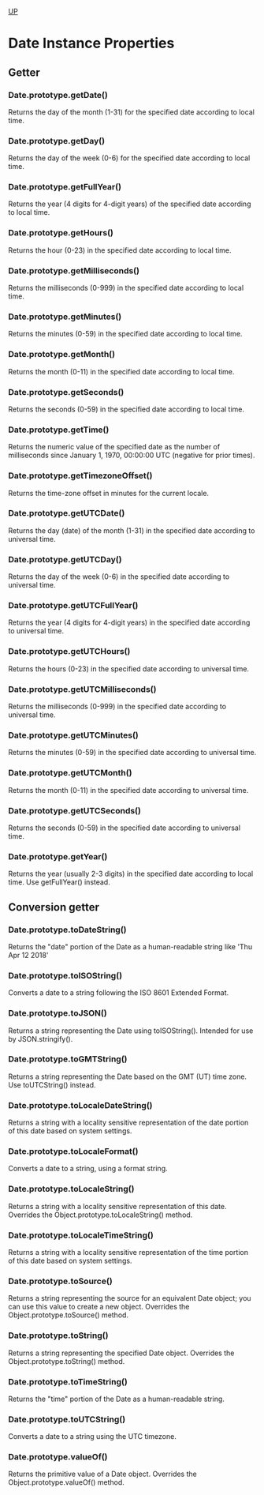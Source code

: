 [UP](./index.md)

# Date Instance Properties

## Getter

### Date.prototype.getDate()
Returns the day of the month (1-31) for the specified date according to local time.

### Date.prototype.getDay()
Returns the day of the week (0-6) for the specified date according to local time.

### Date.prototype.getFullYear()
Returns the year (4 digits for 4-digit years) of the specified date according to local time.

### Date.prototype.getHours()
Returns the hour (0-23) in the specified date according to local time.

### Date.prototype.getMilliseconds()
Returns the milliseconds (0-999) in the specified date according to local time.

### Date.prototype.getMinutes()
Returns the minutes (0-59) in the specified date according to local time.

### Date.prototype.getMonth()
Returns the month (0-11) in the specified date according to local time.

### Date.prototype.getSeconds()
Returns the seconds (0-59) in the specified date according to local time.

### Date.prototype.getTime()
Returns the numeric value of the specified date as the number of milliseconds since January 1, 1970, 00:00:00 UTC (negative for prior times).

### Date.prototype.getTimezoneOffset()
Returns the time-zone offset in minutes for the current locale.

### Date.prototype.getUTCDate()
Returns the day (date) of the month (1-31) in the specified date according to universal time.

### Date.prototype.getUTCDay()
Returns the day of the week (0-6) in the specified date according to universal time.

### Date.prototype.getUTCFullYear()
Returns the year (4 digits for 4-digit years) in the specified date according to universal time.

### Date.prototype.getUTCHours()
Returns the hours (0-23) in the specified date according to universal time.

### Date.prototype.getUTCMilliseconds()
Returns the milliseconds (0-999) in the specified date according to universal time.

### Date.prototype.getUTCMinutes()
Returns the minutes (0-59) in the specified date according to universal time.

### Date.prototype.getUTCMonth()
Returns the month (0-11) in the specified date according to universal time.

### Date.prototype.getUTCSeconds()
Returns the seconds (0-59) in the specified date according to universal time.

### Date.prototype.getYear()
Returns the year (usually 2-3 digits) in the specified date according to local time. Use getFullYear() instead.

## Conversion getter

### Date.prototype.toDateString()
Returns the "date" portion of the Date as a human-readable string like 'Thu Apr 12 2018'

### Date.prototype.toISOString()
Converts a date to a string following the ISO 8601 Extended Format.

### Date.prototype.toJSON()
Returns a string representing the Date using toISOString(). Intended for use by JSON.stringify().

### Date.prototype.toGMTString()
Returns a string representing the Date based on the GMT (UT) time zone. Use toUTCString() instead.

### Date.prototype.toLocaleDateString()
Returns a string with a locality sensitive representation of the date portion of this date based on system settings.

### Date.prototype.toLocaleFormat()
Converts a date to a string, using a format string.

### Date.prototype.toLocaleString()
Returns a string with a locality sensitive representation of this date. Overrides the Object.prototype.toLocaleString() method.

### Date.prototype.toLocaleTimeString()
Returns a string with a locality sensitive representation of the time portion of this date based on system settings.

### Date.prototype.toSource()
Returns a string representing the source for an equivalent Date object; you can use this value to create a new object. Overrides the Object.prototype.toSource() method.

### Date.prototype.toString()
Returns a string representing the specified Date object. Overrides the Object.prototype.toString() method.

### Date.prototype.toTimeString()
Returns the "time" portion of the Date as a human-readable string.

### Date.prototype.toUTCString()
Converts a date to a string using the UTC timezone.

### Date.prototype.valueOf()
Returns the primitive value of a Date object. Overrides the Object.prototype.valueOf() method.
